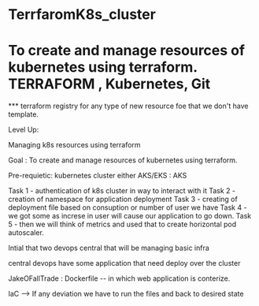 # TerrfaromK8s_cluster
To create and manage resources of kubernetes using terraform.
 TERRAFORM , Kubernetes, Git
==============================
*** terraform registry for any type of new resource foe that we don't have template.

Level Up:

Managing k8s resources using terraform

Goal : To create and manage resources of kubernetes using terraform.

Pre-requietic: 
kubernetes cluster either AKS/EKS : AKS

Task 1 - authentication of k8s cluster in way to interact with it
Task 2 - creation of namespace for application deployment
Task 3 - creating of deployment file based on consuption or number of user we have 
Task 4 - we got some as increse in user will cause our application to go down.
Task 5 - then we will think of metrics and used that to create horizontal pod autoscaler.
  
Intial that two devops
central that will be managing basic infra

central devops have some application that need deploy over the cluster 

JakeOFallTrade : Dockerfile -- in which web application is conterize.

IaC --> If any deviation we have to run the files and back to desired state

